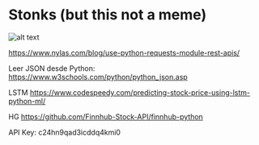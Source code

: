 # Stonks (but this not a meme)

![alt text](https://static.wikia.nocookie.net/memes-pedia/images/d/df/Nada.png/revision/latest?cb=20201119214705&path-prefix=es)

https://www.nylas.com/blog/use-python-requests-module-rest-apis/

Leer JSON desde Python:
https://www.w3schools.com/python/python_json.asp

LSTM
https://www.codespeedy.com/predicting-stock-price-using-lstm-python-ml/

HG
https://github.com/Finnhub-Stock-API/finnhub-python

API Key: c24hn9qad3icddq4kmi0

